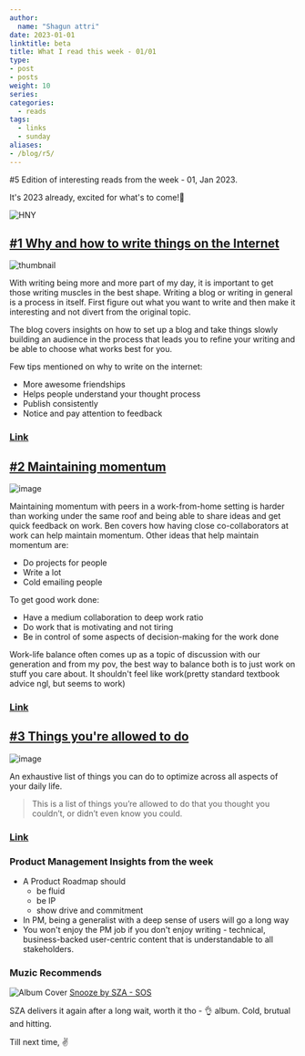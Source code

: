 ```yaml
---
author:
  name: "Shagun attri"
date: 2023-01-01
linktitle: beta
title: What I read this week - 01/01
type:
- post
- posts
weight: 10
series:
categories:
  - reads
tags:
  - links
  - sunday
aliases:
- /blog/r5/
---
```


#5 Edition of interesting reads from the week - 01, Jan 2023.

It's 2023 already, excited for what's to come!👻

![HNY](https://user-images.githubusercontent.com/29366864/210183960-4d075383-6738-4465-8429-e39eb8154fb3.png)

## [#1 Why and how to write things on the Internet](https://www.benkuhn.net/writing/#set-up-your-blog)

![thumbnail](https://user-images.githubusercontent.com/29366864/210183903-5b74f19b-5420-4c09-8f67-4e67513ef05b.png)

With writing being more and more part of my day, it is important to get those writing muscles in the best shape. Writing a blog or writing in general is a process in itself. First figure out what you want to write and then make it interesting and not divert from the original topic.

The blog covers insights on how to set up a blog and take things slowly building an audience in the process that leads you to refine your writing and be able to choose what works best for you.

Few tips mentioned on why to write on the internet:
- More awesome friendships
- Helps people understand your thought process
- Publish consistently
- Notice and pay attention to feedback

### [Link](https://www.benkuhn.net/writing/#set-up-your-blog)

## [#2 Maintaining momentum](https://tbenthompson.com/post/maintaining_momentum/)

![image](https://user-images.githubusercontent.com/29366864/210183926-a29da104-f236-4858-9d3e-19c25b894093.png)

Maintaining momentum with peers in a work-from-home setting is harder than working under the same roof and being able to share ideas and get quick feedback on work. Ben covers how having close co-collaborators at work can help maintain momentum. Other ideas that help maintain momentum are:
- Do projects for people
- Write a lot
- Cold emailing people

To get good work done:
- Have a medium collaboration to deep work ratio
- Do work that is motivating and not tiring
- Be in control of some aspects of decision-making for the work done

Work-life balance often comes up as a topic of discussion with our generation and from my pov, the best way to balance both is to just work on stuff you care about. It shouldn't feel like work(pretty standard textbook advice ngl, but seems to work)

### [Link](https://tbenthompson.com/post/maintaining_momentum/)

## [#3 Things you're allowed to do](https://milan.cvitkovic.net/writing/things_youre_allowed_to_do/)

![image](https://user-images.githubusercontent.com/29366864/210183735-392bb811-1378-47f0-aaac-9442fc9e2fb5.png)

An exhaustive list of things you can do to optimize across all aspects of your daily life.

> This is a list of things you’re allowed to do that you thought you couldn’t, or didn’t even know you could.

### [Link](https://milan.cvitkovic.net/writing/things_youre_allowed_to_do/)

### Product Management Insights from the week

- A Product Roadmap should
  - be fluid
  - be IP
  - show drive and commitment
- In PM, being a generalist with a deep sense of users will go a long way
- You won't enjoy the PM job if you don't enjoy writing - technical, business-backed user-centric content that is understandable to all stakeholders.
 
### Muzic Recommends

![Album Cover](https://t2.genius.com/unsafe/441x441/https%3A%2F%2Fimages.genius.com%2Fcde31e780d76c90305bc02d73bf4640b.1000x1000x1.png)
[Snooze by SZA - SOS](https://open.spotify.com/track/4iZ4pt7kvcaH6Yo8UoZ4s2?si=5df119119c5246cb)

SZA delivers it again after a long wait, worth it tho - 👌 album. Cold, brutual and hitting.

Till next time,
✌️